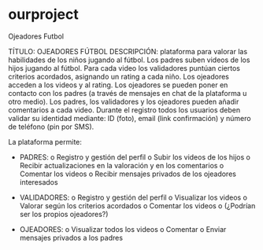 # ourproject
Ojeadores Futbol

TÍTULO: OJEADORES FÚTBOL
DESCRIPCIÓN: plataforma para valorar las habilidades de los niños jugando al fútbol.
Los padres suben videos de los hijos jugando al fútbol.
Para cada video los validadores puntúan ciertos criterios acordados, asignando un rating a
cada niño.
Los ojeadores acceden a los videos y al rating.
Los ojeadores se pueden poner en contacto con los padres (a través de mensajes en chat de la
plataforma u otro medio).
Los padres, los validadores y los ojeadores pueden añadir comentarios a cada video.
Durante el registro todos los usuarios deben validar su identidad mediante: ID (foto), email
(link confirmación) y número de teléfono (pin por SMS).

La plataforma permite:

- PADRES:
o Registro y gestión del perfil
o Subir los videos de los hijos
o Recibir actualizaciones en la valoración y en los comentarios
o Comentar los videos
o Recibir mensajes privados de los ojeadores interesados

- VALIDADORES:
o Registro y gestión del perfil
o Visualizar los videos
o Valorar según los criterios acordados
o Comentar los videos
o (¿Podrían ser los propios ojeadores?)

- OJEADORES:
o Visualizar todos los videos
o Comentar
o Enviar mensajes privados a los padres
